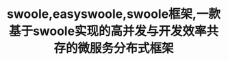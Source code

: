 ---
title: swoole,easyswoole,swoole框架,一款基于swoole实现的高并发与开发效率共存的微服务分布式框架
meta:
  - name: description
    content: swoole,easyswoole,swoole框架是一款高度封装了swoole拓展而依旧保持swoole原有特性的一个高性能分布式微服务框架，旨在提供一个高效、快速、优雅的框架给php开发者
  - name: keywords
    content: easyswoole
---